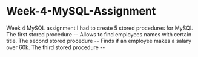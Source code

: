 # Week-4-MySQL-Assignment
Week 4 MySQL assignment I had to create 5 stored procedures for MySQl.
The first stored procedure -- Allows to find employees names with certain title.
The second stored procedure -- Finds if an employee makes a salary over 60k.
The third stored procedure --
